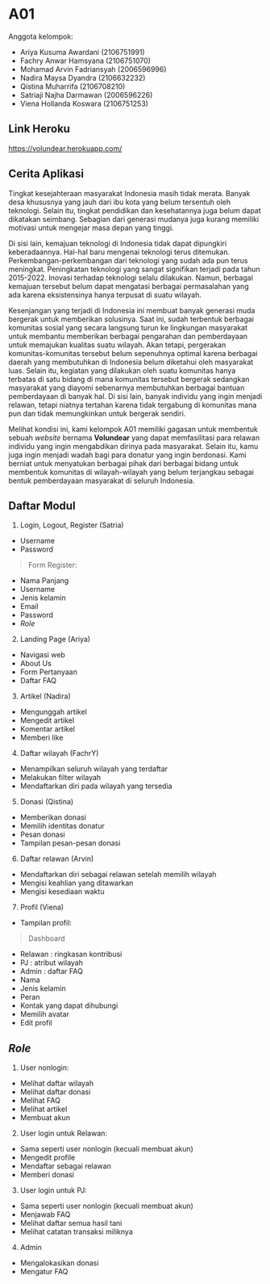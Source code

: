 # A01 
Anggota kelompok:
- Ariya Kusuma Awardani (2106751991)
- Fachry Anwar Hamsyana (2106751070)
- Mohamad Arvin Fadriansyah (2006596996)
- Nadira Maysa Dyandra (2106632232)
- Qistina Muharrifa (2106708210)
- Satriaji Najha Darmawan (2006596226)
- Viena Hollanda Koswara (2106751253)

## Link Heroku
https://volundear.herokuapp.com/

## Cerita Aplikasi
Tingkat kesejahteraan masyarakat Indonesia masih tidak merata. Banyak desa khususnya yang jauh dari ibu kota yang belum tersentuh oleh teknologi. Selain itu, tingkat pendidikan dan kesehatannya juga belum dapat dikatakan seimbang. Sebagian dari generasi mudanya juga kurang memiliki motivasi untuk mengejar masa depan yang tinggi.

Di sisi lain, kemajuan teknologi di Indonesia tidak dapat dipungkiri keberadaannya. Hal-hal baru mengenai teknologi terus ditemukan. Perkembangan-perkembangan dari teknologi yang sudah ada pun terus meningkat. Peningkatan teknologi yang sangat signifikan terjadi pada tahun 2015-2022. Inovasi terhadap teknologi selalu dilakukan. Namun, berbagai kemajuan tersebut belum dapat mengatasi berbagai permasalahan yang ada karena eksistensinya hanya terpusat di suatu wilayah. 

Kesenjangan yang terjadi di Indonesia ini membuat banyak generasi muda bergerak untuk memberikan solusinya. Saat ini, sudah terbentuk berbagai komunitas sosial yang secara langsung turun ke lingkungan masyarakat untuk membantu memberikan berbagai pengarahan dan pemberdayaan untuk memajukan kualitas suatu wilayah. Akan tetapi, pergerakan komunitas-komunitas tersebut belum sepenuhnya optimal karena berbagai daerah yang membutuhkan di Indonesia belum diketahui oleh masyarakat luas. Selain itu, kegiatan yang dilakukan oleh suatu komunitas hanya terbatas di satu bidang di mana komunitas tersebut bergerak sedangkan masyarakat yang diayomi sebenarnya membutuhkan berbagai bantuan pemberdayaan di banyak hal. Di sisi lain, banyak individu yang ingin menjadi relawan, tetapi niatnya tertahan karena tidak tergabung di komunitas mana pun dan tidak memungkinkan untuk bergerak sendiri.

Melihat kondisi ini, kami kelompok A01 memiliki gagasan untuk membentuk sebuah _website_ bernama **Volundear** yang dapat memfasilitasi para relawan individu yang ingin mengabdikan dirinya pada masyarakat. Selain itu, kamu juga ingin menjadi wadah bagi para donatur yang ingin berdonasi. Kami berniat untuk menyatukan berbagai pihak dari berbagai bidang untuk membentuk komunitas di wilayah-wilayah yang belum terjangkau sebagai bentuk pemberdayaan masyarakat di seluruh Indonesia.

## Daftar Modul
1. Login, Logout, Register (Satria)
- Username
- Password
> Form Register:
- Nama Panjang 
- Username
- Jenis kelamin
- Email
- Password
- _Role_

2. Landing Page (Ariya)
- Navigasi web
- About Us
- Form Pertanyaan
- Daftar FAQ

3. Artikel (Nadira)
- Mengunggah artikel
- Mengedit artikel
- Komentar artikel
- Memberi like

4. Daftar wilayah (FachrY)
- Menampilkan seluruh wilayah yang terdaftar
- Melakukan filter wilayah
- Mendaftarkan diri pada wilayah yang tersedia

5. Donasi (Qistina)
- Memberikan donasi
- Memilih identitas donatur
- Pesan donasi
- Tampilan pesan-pesan donasi

6. Daftar relawan (Arvin)
- Mendaftarkan diri sebagai relawan setelah memilih wilayah
- Mengisi keahlian yang ditawarkan
- Mengisi kesediaan waktu

7. Profil (Viena)
- Tampilan profil:
> Dashboard
- Relawan : ringkasan kontribusi
- PJ : atribut wilayah
- Admin : daftar FAQ
- Nama
- Jenis kelamin
- Peran
- Kontak yang dapat dihubungi
- Memilih avatar
- Edit profil



## _Role_

1. User nonlogin:
- Melihat daftar wilayah
- Melihat daftar donasi
- Melihat FAQ
- Melihat artikel
- Membuat akun

2. User login untuk Relawan:
- Sama seperti user nonlogin (kecuali membuat akun)
- Mengedit profile
- Mendaftar sebagai relawan
- Memberi donasi

3. User login untuk PJ:
- Sama seperti user nonlogin (kecuali membuat akun)
- Menjawab FAQ
- Melihat daftar semua hasil tani
- Melihat catatan transaksi miliknya

4. Admin
- Mengalokasikan donasi
- Mengatur FAQ
